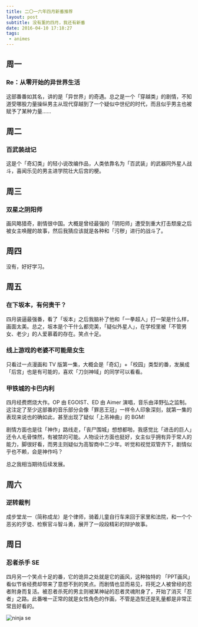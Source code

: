 ```yaml
---
title: 二〇一六年四月新番推荐
layout: post
subtitle: 没有薰的四月，我还有新番
date: 2016-04-10 17:18:27
tags:
 - animes
---
```


## <span>周一</span>

### Re：从零开始的异世界生活

这部番番如其名，讲的是「异世界」的奇遇。总之是一个「穿越类」的剧情，不知道受哪股力量操纵男主从现代穿越到了一个疑似中世纪的时代，而且似乎男主也被赋予了某种力量……

## <span>周二</span>

### 百武装战记

这是个「奇幻类」的轻小说改编作品，人类依靠名为「百武装」的武器同外星人战斗，喜闻乐见的男主进学院壮大后宫的梗。


## <span>周三</span>

### 双星之阴阳师

画风略猎奇，剧情很中国。大概是曾经最强的「阴阳师」遭受到重大打击颓废之后被女主唤醒的故事，然后我猜应该就是各种和「污秽」进行的战斗了。

## <span>周四</span>

没有，好好学习。

## <span>周五</span>

### 在下坂本，有何贵干？

四月装逼最强番，看了「坂本」之后我脑补了他和「一拳超人」打一架是什么样，画面太美。总之，坂本是个干什么都完美，「疑似外星人」，在学校里被「不管男女、老少」的人爱慕着的存在。笑点十足。

### 线上游戏的老婆不可能是女生

只看过一点漫画和 TV 版第一集，大概会是「奇幻」+「校园」类型的番，发展成「后宫」也是有可能的，喜欢「刀剑神域」的同学可以看看。

### 甲铁城的卡巴内利

四月经费燃烧大作。OP 由 EGOIST、ED 由 Aimer 演唱，音乐由泽野弘之监制。这注定了至少这部番的音乐部分会像「罪恶王冠」一样令人印象深刻，就第一集的表现来说也的确如此，甚至出现了疑似「上吊神曲」的 BGM!

剧情方面也是往「神作」路线走，「丧尸围城」想想都啪，我感觉比「进击的巨人」还令人毛骨悚然，有被禁的可能。人物设计方面也挺好，女主似乎拥有异于常人的能力，脚很好看，而男主则疑似为高智商中二少年。听觉和视觉双管齐下，剧情似乎也不赖，会是神作吗？

总之我相当期待后续发展。

## <span>周六</span>

### 逆转裁判

成步堂龙一（简称成龙）是个律师，骑着儿童自行车来回于家里和法院，和一个个恶劣的歹徒、检察官斗智斗勇，展开了一段段精彩的辩护故事。

## <span>周日</span>

### 忍者杀手 SE

四月另一个笑点十足的番，它的诡异之处就是它的画风，这种独特的 「PPT画风」看似节省经费却带来了意想不到的笑点。而剧情也显而易见，将死之人被曾经的忍者附身而复活。被忍者杀死的男主则被某神祕的忍者灵魂附身了，开始了消灭「忍者」之路。此番唯一正常的就是女性角色的作画，不管是造型还是乳量都是非常正常且好看的。

![ninja se](https://o68eee1f9.qnssl.com/a15b4afegw1f397cnma1xj21gy13mgvd.jpeg)
